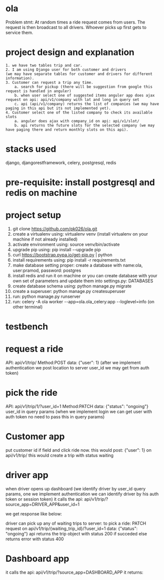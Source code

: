 # ola
Problem stmt:
At random times a ride request comes from users.
The request is then broadcast to all drivers.
Whoever picks up first gets to service them.

# project design and explanation
    1. we have two tables trip and car.
    2. I am using Django user for both customer and drivers
    (we may have separate tables for customer and drivers for different information).
    3. Customer can request a trip any time.
        a. search for pickup (there will be suggestion from google this request is handled in anguler)
        b. when user select one of suggested items anguler app does ajax request on api: api/v1/company with lat and long in query set
        c. api (api/v1/company) returns the list of companies (we may have paging in this api but its not implemented yet).
    4. Customer select one of the listed company to check its available slots
        a. anguler does ajax with company_id on api: api/v1/slot/
        b. api returns the future slots for the selected company (we may have paging there and return monthly slots on this api).
        
# stacks used
django, djangorestframework, celery, postgresql, redis

# pre-requisite: install postgresql and redis on machine

# project setup
1. git clone https://github.com/pk026/ola.git
2. create a virtualenv using: virtualenv venv (install virtualenv on your machine if not already installed)
3. activate environment using: source venv/bin/activate
4. upgrade pip using: pip install --upgrade pip
5. curl https://bootstrap.pypa.io/get-pip.py | python
6. install requirements using: pip install -r requirements.txt
7. make database setting proper: create a database with name:ola, user:pramod, password: postgres
8. install redis and run it on machine
or you can create database with your own set of parameters and update them into settings.py: DATABASES
9. create database schema using: python manage.py migrate
10. create a superuser: python manage.py createsuperuser
11. run: python manage.py runserver
12. run: celery -A ola worker --app=ola.ola_celery:app --loglevel=info
(on other terminal)

# testbench
# request a ride
API: api/v1/trip/
Method:POST
data: {"user": 1}
(after we implement authentication we post location to server user_id we may get from auth token)

# pick the ride
API: api/v1/trip/1/?user_id=1
Method:PATCH
data: {"status": "ongoing"}
user_id in query params 
(when we implement login we can get user with auth token no need to pass this in query params)

# Customer app
put customer id if field and click ride now.
this would post: {"user": 1} on api/v1/trip/ this would create a trip with status waiting

# driver app
when driver opens up dashboard
(we identify driver by user_id query params, one we implement authentication
we can identify driver by his auth token or session token)
it calls the api: api/v1/trip/?source_app=DRIVER_APP&user_id=1

we get response like below:


driver can pick up any of waiting trips to server:
    to pick a ride:
    PATCH request on api/v1/trip/{waiting_trip_id}/?user_id=1
    data: {"status": "ongoing"}
    api returns the trip object with status 200 if succeded
    else returns error with status 400

# Dashboard app
it calls the api: api/v1/trip/?source_app=DASHBOARD_APP
it returns:
